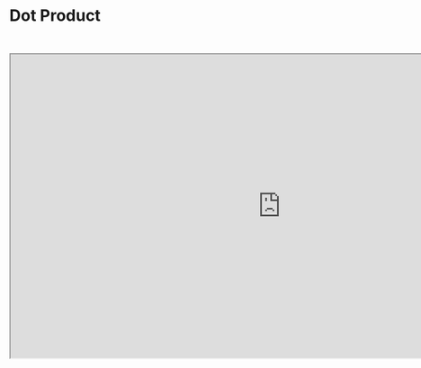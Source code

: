 # Dot Product

<p>&nbsp;</p>
<p><iframe src="https://www.youtube.com/embed/rV6DVtpuMBc" width="960" height="540" allowfullscreen="allowfullscreen" allow="accelerometer; autoplay; clipboard-write; encrypted-media; gyroscope; picture-in-picture"></iframe></p>
<p>&nbsp;</p>